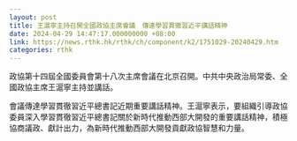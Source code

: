 ```yaml
---
layout: post
title: 王滬寧主持召開全國政協主席會議　傳達學習貫徹習近平講話精神
date: 2024-04-29 14:47:17.000000000 +08:00
link: https://news.rthk.hk/rthk/ch/component/k2/1751029-20240429.htm
categories: rthk
---
```


政協第十四屆全國委員會第十八次主席會議在北京召開。中共中央政治局常委、全國政協主席王滬寧主持並講話。

會議傳達學習貫徹習近平總書記近期重要講話精神。王滬寧表示，要組織引導政協委員深入學習貫徹習近平總書記關於新時代推動西部大開發的重要講話精神，積極協商議政、獻計出力，為新時代推動西部大開發貢獻政協智慧和力量。

　　
